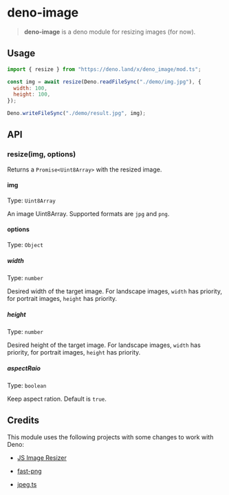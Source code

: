 # deno-image

> **deno-image** is a deno module for resizing images (for now).

## Usage

```javascript
import { resize } from "https://deno.land/x/deno_image/mod.ts";

const img = await resize(Deno.readFileSync("./demo/img.jpg"), {
  width: 100,
  height: 100,
});

Deno.writeFileSync("./demo/result.jpg", img);
```

## API

### resize(img, options)

Returns a `Promise<Uint8Array>` with the resized image.

#### img

Type: `Uint8Array`

An image Uint8Array. Supported formats are `jpg` and `png`.

#### options

Type: `Object`

##### width

Type: `number`

Desired width of the target image. For landscape images, `width` has priority,
for portrait images, `height` has priority.

##### height

Type: `number`

Desired height of the target image. For landscape images, `width` has priority,
for portrait images, `height` has priority.

##### aspectRaio

Type: `boolean`

Keep aspect ration. Default is `true`.

## Credits

This module uses the following projects with some changes to work with Deno:

- [JS Image Resizer](https://github.com/vibster/JS-Image-Resizer)

- [fast-png](https://github.com/image-js/fast-png)

- [jpeg.ts](https://github.com/fakoua/jpeg.ts)
